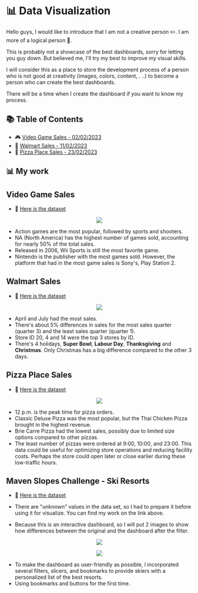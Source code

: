 # 📊 Data Visualization

Hello guys, I would like to introduce that I am not a creative person ✏️. I am more of a logical person 🤯. 

This is probably not a showcase of the best dashboards, sorry for letting you guy down. But believed me, I'll try my best to improve my visual skills.

I will consider this as a place to store the development process of
a person who is not good at creativity (images, colors, content, . ..) to become a person who can create the best dashboards.

There will be a time when I create the dashboard if you want to know my process.

## 📚 Table of Contents

- 🎮 [Video Game Sales - 02/02/2023](#Video-Game-Sales)
- 🏪 [Walmart Sales - 11/02/2023](#Walmart-Sales)
- 🍕 [Pizza Place Sales - 23/02/2023](#Pizza-Place-Sales)

## 📊 My work

## Video Game Sales

- 📅 [Here is the dataset](https://www.kaggle.com/datasets/gregorut/videogamesales)

<p align="center">
  <img src="https://user-images.githubusercontent.com/115451301/218322984-2e0d8a92-a73f-4b5d-b17e-72684ef452a2.png">
</p>

- Action games are the most popular, followed by sports and shooters.
- NA (North America) has the highest number of games sold, 
accounting for nearly 50% of the total sales.
- Released in 2006, Wii Sports is still the most favorite game.
- Nintendo is the publisher with the most games sold. 
However, the platform that had in the most game sales is Sony's, Play Station 2.

## Walmart Sales

- 📅 [Here is the dataset](https://www.kaggle.com/datasets/yasserh/walmart-dataset)

<p align="center">
  <img src="https://user-images.githubusercontent.com/115451301/218324260-6f1330ea-d95b-4ff2-b87b-f42ee3e6c0f9.png">
</p>

- April and July had the most sales.
- There's about 5% differences in sales for the most sales quarter (quarter 3) and the least sales quarter (quarter 1).
- Store ID 20, 4 and 14 were the top 3 stores by ID.
- There's 4 holidays, **Super Bowl**, **Labour Day**, **Thanksgiving** and **Christmas**. Only Christmas has a big difference compared to the other 3 days.

## Pizza Place Sales

- 📅 [Here is the dataset](https://app.mavenanalytics.io/datasets)

<p align="center">
  <img src="https://user-images.githubusercontent.com/115451301/223045500-8404a48f-0432-48f7-b58f-accddff17033.png">
</p>

- 12 p.m. is the peak time for pizza orders.
- Classic Deluxe Pizza was the most popular, but the Thai Chicken Pizza brought in the highest revenue.
- Brie Carre Pizza had the lowest sales, possibly due to limited size options compared to other pizzas.
- The least number of pizzas were ordered at 9:00, 10:00, and 23:00. This data could be useful for optimizing store operations and reducing facility costs. Perhaps the store could open later or close earlier during these low-traffic hours.

## Maven Slopes Challenge - Ski Resorts

- 📅 [Here is the dataset](https://github.com/hieucabo/Selfstudy-Project/tree/main/Serious%20Projects/Maven%20Slopes%20Challenge)

- There are "unknown" values in the data set, so I had to prepare it before using it for visualize. You can find my work on the link above.
- Because this is an interactive dashboard, so I will put 2 images to show how differences between the original and the dashboard after the filter.

<p align="center">
  <img src="https://user-images.githubusercontent.com/115451301/223053037-1dbbd9bc-b6a5-4cbf-900d-a43a47228aaf.png">
</p>

<p align="center">
  <img src="https://user-images.githubusercontent.com/115451301/223053254-ea966532-29e7-437f-a5c1-9d7b53fb2e3e.png">
</p>

- To make the dashboard as user-friendly as possible, I incorporated several filters, slicers, and bookmarks to provide skiers with a personalized list of the best resorts. 
- Using bookmarks and buttons for the first time.

